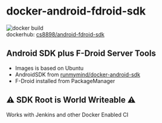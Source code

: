 # docker-android-fdroid-sdk

![docker build](https://img.shields.io/docker/cloud/build/cs8898/android-fdroid-sdk)  
dockerhub: [cs8898/android-fdroid-sdk](https://hub.docker.com/repository/docker/cs8898/android-fdroid-sdk)

## Android SDK plus F-Droid Server Tools

* Images is based on Ubuntu
* AndroidSDK from [runmymind/docker-android-sdk](https://hub.docker.com/repository/docker/runmymind/docker-android-sdk)  
* F-Droid installed from PackageManager

## ⚠️ SDK Root is World Writeable ⚠️

Works with Jenkins and other Docker Enabled CI
